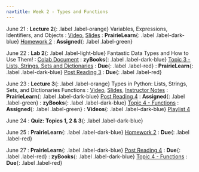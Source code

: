 ```yaml
---
navtitle: Week 2 - Types and Functions
---
```


June 21 
: **Lecture 2**{: .label .label-orange} Variables, Expressions, Identifiers, and Objects 
  : [Video](#), [Slides](#)
: **PrairieLearn**{: .label .label-dark-blue}  [Homework 2](#)
  : **Assigned**{: .label .label-green} 

June 22
: **Lab 2**{: .label .label-light-blue} Fantastic Data Types and How to Use Them!
  : [Colab Document](#)
: **zyBooks**{: .label .label-dark-blue} [Topic 3 - Lists, Strings, Sets and Dictionaries](#)
  : **Due**{: .label .label-red} 
: **PrairieLearn**{: .label .label-dark-blue}  [Post Reading 3](#)
  : **Due**{: .label .label-red} 

June 23
: **Lecture 3**{: .label .label-orange} Types in Python: Lists, Strings, Sets, and Dictionaries Functions
  : [Video](#), [Slides](#), [Instructor Notes](#)
: **PrairieLearn**{: .label .label-dark-blue} [Post Reading 4](#)
  : **Assigned**{: .label .label-green} 
: **zyBooks**{: .label .label-dark-blue} [Topic 4 - Functions](#)
  : **Assigned**{: .label .label-green} 
: **Videos**{: .label .label-dark-blue} [Playlist 4](https://mediaspace.illinois.edu/playlist/dedicated/214548063/1_9yz5jrl8/)

June 24
: **Quiz: Topics 1, 2 & 3**{: .label .label-dark-blue}  

June 25
: **PrairieLearn**{: .label .label-dark-blue}  [Homework 2](#)
  : **Due**{: .label .label-red} 

June 27
: **PrairieLearn**{: .label .label-dark-blue} [Post Reading 4](#)
  : **Due**{: .label .label-red} 
: **zyBooks**{: .label .label-dark-blue} [Topic 4 - Functions](#)
  : **Due**{: .label .label-red} 

